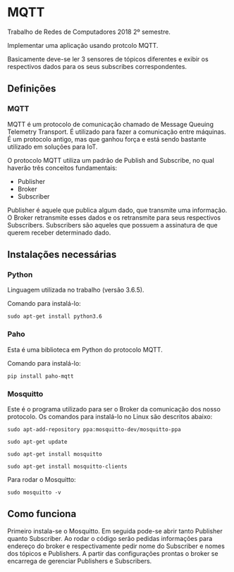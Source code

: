 # MQTT
Trabalho de Redes de Computadores 2018 2º semestre.

Implementar uma aplicação usando protcolo MQTT.

Basicamente deve-se ler 3 sensores de tópicos diferentes e exibir os respectivos dados para os seus subscribes correspondentes.

## Definições

### MQTT 

MQTT é um protocolo de comunicação chamado de Message Queuing Telemetry Transport. É utilizado para fazer a comunicação entre máquinas. É um protocolo antigo, mas que ganhou força e está sendo bastante utilizado em soluções para IoT.

O protocolo MQTT utiliza um padrão de Publish and Subscribe, no qual haverão três conceitos fundamentais:
* Publisher
* Broker
* Subscriber

Publisher é aquele que publica algum dado, que transmite uma informação. O Broker retransmite esses dados e os retransmite para seus respectivos Subscribers. Subscribers são aqueles que possuem a assinatura de que querem receber determinado dado.


## Instalações necessárias

### Python 

Linguagem utilizada no trabalho (versão 3.6.5).

Comando para instalá-lo:

`sudo apt-get install python3.6`

### Paho

Esta é uma biblioteca em Python do protocolo MQTT.

Comando para instalá-lo:

`pip install paho-mqtt`

### Mosquitto

Este é o programa utilizado para ser o Broker da comunicação dos nosso protocolo. Os comandos para instalá-lo no Linux são descritos abaixo:

`sudo apt-add-repository ppa:mosquitto-dev/mosquitto-ppa`

`sudo apt-get update`

`sudo apt-get install mosquitto`

`sudo apt-get install mosquitto-clients`

Para rodar o Mosquitto:

`sudo mosquitto -v`

## Como funciona

Primeiro instala-se o Mosquitto. Em seguida pode-se abrir tanto Publisher quanto Subscriber. Ao rodar o código serão pedidas informações para endereço do broker e respectivamente pedir nome do Subscriber e nomes dos tópicos e Publishers. A partir das configurações prontas o broker se encarrega de gerenciar Publishers e Subscribers.

